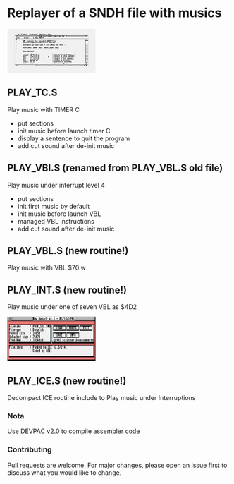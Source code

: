 # Replayer of a SNDH file with musics

<img src="https://raw.githubusercontent.com/NoExtra-Team/Samples/main/MUSIC/MYM_V161/SOURCE/ASM/PLAY_VBL.png" width="200" height="100"/><br>
## PLAY_TC.S
Play music with TIMER C
- put sections
- init music before launch timer C
- display a sentence to quit the program
- add cut sound after de-init music

## PLAY_VBI.S (renamed from PLAY_VBL.S old file)
Play music under interrupt level 4
- put sections
- init first music by default
- init music before launch VBL
- managed VBL instructions
- add cut sound after de-init music

## PLAY_VBL.S (new routine!)
Play music with VBL $70.w

## PLAY_INT.S (new routine!)
Play music under one of seven VBL as $4D2

<img src="https://raw.githubusercontent.com/NoExtra-Team/Samples/main/MUSIC/MYM_V161/SOURCE/ASM/NewDepack.png" width="200" height="100"/><br>
## PLAY_ICE.S (new routine!)
Decompact ICE routine include to Play music under Interruptions

### Nota
Use DEVPAC v2.0 to compile assembler code 

### Contributing
Pull requests are welcome. For major changes, please open an issue first to discuss what you would like to change.
